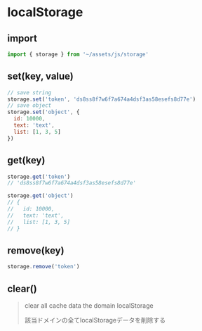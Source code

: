 # localStorage

## import

```javascript
import { storage } from '~/assets/js/storage'
```

## set(key, value)

```javascript
// save string
storage.set('token', 'ds8ss8f7w6f7a674a4dsf3as58esefs8d77e')
// save object
storage.set('object', {
  id: 10000,
  text: 'text',
  list: [1, 3, 5]
})
```
## get(key)

```javascript
storage.get('token')
// 'ds8ss8f7w6f7a674a4dsf3as58esefs8d77e'

storage.get('object')
// {
//   id: 10000,
//   text: 'text',
//   list: [1, 3, 5]
// }
```

## remove(key)

```javascript
storage.remove('token')
```

## clear()

> clear all cache data the domain localStorage
>
> 該当ドメインの全てlocalStorageデータを削除する
